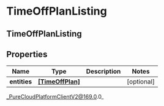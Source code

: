 # TimeOffPlanListing

## TimeOffPlanListing

## Properties

|Name | Type | Description | Notes|
|------------ | ------------- | ------------- | -------------|
| **entities** | [**[TimeOffPlan]**]([TimeOffPlan]) |  | [optional] |



_PureCloudPlatformClientV2@169.0.0_
